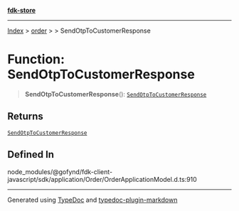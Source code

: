 [**fdk-store**](../../../README.md)
***

[Index](../../../API.md) > [order](../../README.md) > [<internal>](../README.md) > SendOtpToCustomerResponse

# Function: SendOtpToCustomerResponse

> **SendOtpToCustomerResponse**(): [`SendOtpToCustomerResponse`](../type-aliases/type-alias.SendOtpToCustomerResponse.md)

## Returns

[`SendOtpToCustomerResponse`](../type-aliases/type-alias.SendOtpToCustomerResponse.md)

## Defined In

node\_modules/@gofynd/fdk-client-javascript/sdk/application/Order/OrderApplicationModel.d.ts:910

***
Generated using [TypeDoc](https://typedoc.org/) and [typedoc-plugin-markdown](https://www.npmjs.com/package/typedoc-plugin-markdown)
